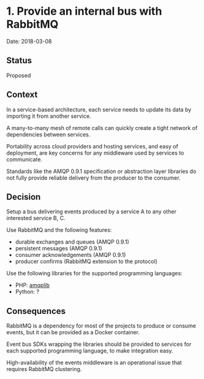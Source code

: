 # 1. Provide an internal bus with RabbitMQ

Date: 2018-03-08

## Status

Proposed

## Context

In a service-based architecture, each service needs to update its data by importing it from another service.

A many-to-many mesh of remote calls can quickly create a tight network of dependencies between services.

Portability across cloud providers and hosting services, and easy of deployment, are key concerns for any middleware used by services to communicate.

Standards like the AMQP 0.9.1 specification or abstraction layer libraries do not fully provide reliable delivery from the producer to the consumer.

## Decision

Setup a bus delivering events produced by a service A to any other interested service B, C.

Use RabbitMQ and the following features:

- durable exchanges and queues (AMQP 0.9.1)
- persistent messages (AMQP 0.9.1)
- consumer acknowledgements (AMQP 0.9.1)
- producer confirms (RabbitMQ extension to the protocol)

Use the following libraries for the supported programming languages:

- PHP: [amqplib](https://github.com/php-amqplib/php-amqplib)
- Python: ?

## Consequences

RabbitMQ is a dependency for most of the projects to produce or consume events, but it can be provided as a Docker container.

Event bus SDKs wrapping the libraries should be provided to services for each supported programming language, to make integration easy.

High-availability of the events middleware is an operational issue that requires RabbitMQ clustering.
